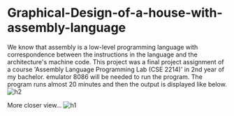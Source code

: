# Graphical-Design-of-a-house-with-assembly-language
We know that assembly is a low-level programming language with correspondence between the instructions in the language and the architecture's machine code.
This project was a final project assignment of a course 'Assembly Language Programming Lab (CSE 2214)' in 2nd year of my bachelor.
emulator 8086 will be needed to run the program.
The program runs almost 20 minutes and then the output is displayed like below.
![h2](https://user-images.githubusercontent.com/73701376/209533771-b0540d15-32f1-4a2c-908d-0765beed379d.jpg)

More closer view...
![h1](https://user-images.githubusercontent.com/73701376/209533813-74da04c1-af68-4589-8844-59ed5c4d6058.jpg)
